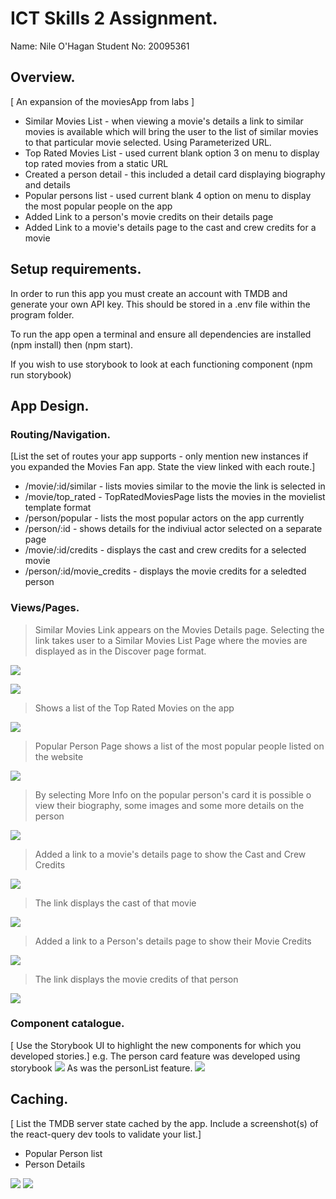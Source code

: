 
# ICT Skills 2 Assignment.

Name: Nile O'Hagan Student No: 20095361

## Overview.

[ An expansion of the moviesApp from labs ]


+ Similar Movies List - when viewing a movie's details a link to similar movies is available which will bring the user to the list of similar movies to that particular movie selected. Using Parameterized URL.
+ Top Rated Movies List - used current blank option 3 on menu to display top rated movies from a static URL
+ Created a person detail - this included a detail card displaying biography and details
+ Popular persons list - used current blank 4 option on menu to display the most popular people on the app
+ Added Link to a person's movie credits on their details page
+ Added Link to a movie's details page to the cast and crew credits for a movie

## Setup requirements.

In order to run this app you must create an account with TMDB and generate your own API key. This should be stored in a .env file within the program folder.

To run the app open a terminal and ensure all dependencies are installed (npm install) then (npm start).

If you wish to use storybook to look at each functioning component (npm run storybook)

## App Design.

### Routing/Navigation.

[List the set of routes your app supports - only mention new instances if you expanded the Movies Fan app. State the view linked with each route.] 


+ /movie/:id/similar - lists movies similar to the movie the link is selected in
+ /movie/top_rated - TopRatedMoviesPage lists the movies in the movielist template format
+ /person/popular - lists the most popular actors on the app currently
+ /person/:id - shows details for the indiviual actor selected on a separate page
+ /movie/:id/credits - displays the cast and crew credits for a selected movie
+ /person/:id/movie_credits - displays the movie credits for a seledted person

### Views/Pages.

>Similar Movies Link appears on the Movies Details page. Selecting the link takes user to a Similar Movies List Page where the movies are displayed as in the Discover page format.

![][simLink]

![][simPage]

>Shows a list of the Top Rated Movies on the app

![][topRated]

>Popular Person Page shows a list of the most popular people listed on the website

![][popularPerson]

>By selecting More Info on the popular person's card it is possible o view their biography, some images and some more details on the person

![][specific]

>Added a link to a movie's details page to show the Cast and Crew Credits

![][credits1]

>The link displays the cast of that movie

![][credits2]

>Added a link to a Person's details page to show their Movie Credits

![][credits3]

>The link displays the movie credits of that person

![][credits4]


### Component catalogue.

[ Use the Storybook UI to highlight the new components for which you developed stories.]
e.g.
The person card feature was developed using storybook
![][personCard]
As was the personList feature.
![][personList]

## Caching.

[ List the TMDB server state cached by the app. Include a screenshot(s) of the react-query dev tools to validate your list.]

+ Popular Person list
+ Person Details

![][cachingPop]
![][cachingPerson]


[simLink]: ./public/similarLink.PNG
[simPage]: ./public/similarMoviesPage.PNG
[topRated]: ./public/topRated.png
[popularPerson]: ./public/popularPerson.png
[specific]: ./public/specificPerson.png
[cachingPop]: ./public/cachingPop.png
[cachingPerson]: ./public/cachingPerson.png
[personCard]: ./public/personCard.story.png
[personList]: ./public/personList.story.png
[credits3]: ./public/movieCredits.png
[credits4]: ./public/movieCreditsList.png
[credits1]: ./public/pplCreditsLink.png
[credits2]: ./public/pplCredits.png